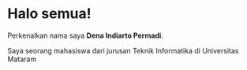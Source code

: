 # Halo semua! 

Perkenalkan nama saya **Dena Indiarto Permadi**.

Saya seorang mahasiswa dari jurusan Teknik Informatika di Universitas Mataram
